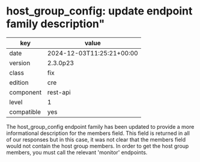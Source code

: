 [//]: # (werk v2)
# host_group_config: update endpoint family description"

key        | value
---------- | ---
date       | 2024-12-03T11:25:21+00:00
version    | 2.3.0p23
class      | fix
edition    | cre
component  | rest-api
level      | 1
compatible | yes

The host_group_config endpoint family has been updated to provide a more
informational description for the members field.  This field is returned
in all of our responses but in this case, it was not clear that the members
field would not contain the host group members.  In order to get the host group
members, you must call the relevant 'monitor' endpoints.
